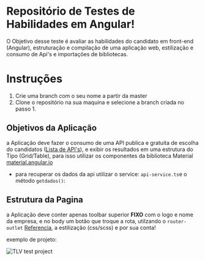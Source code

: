 
# Repositório de Testes de Habilidades em Angular!


O Objetivo desse teste é avaliar as habilidades do candidato em front-end (Angular), estruturação e compilação de uma aplicação web, estilização e consumo de Api's e importações de bibliotecas.

# Instruções 

 1. Crie uma branch com o seu nome a partir da master
 2. Clone o repositório na sua maquina e selecione a branch criada no passo 1.
 
## Objetivos da Aplicação

a Aplicação deve fazer o consumo de uma API publica e gratuita de escolha do candidatos ([Lista de API's](https://github.com/public-apis/public-apis)), e exibir os resultados em uma estrutura do Tipo (Grid/Table), para isso utilizar os componentes da biblioteca Material [material.angular.io](https://material.angular.io/guide/getting-started)

 - para recuperar os dados da api utilizar o service:  `api-service.ts`e o método `getdados()`:  

## Estrutura da Pagina
a Aplicação deve conter apenas toolbar superior **FIXO** com o logo e nome da empresa, e no body um botão que troque a rota, utilzando o `router-outlet` [Referencia](https://angular.io/guide/router-tutorial-toh), a estilização (css/scss) e por sua conta!

exemplo de projeto:

![TLV test project](https://media.giphy.com/media/natWas6BdvIEdDhe4f/giphy.gif)


